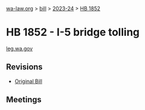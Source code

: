 [wa-law.org](/) > [bill](/bill/) > [2023-24](/bill/2023-24/) > [HB 1852](/bill/2023-24/hb/1852/)

# HB 1852 - I-5 bridge tolling
[leg.wa.gov](https://app.leg.wa.gov/billsummary?BillNumber=1852&Year=2023&Initiative=false)

## Revisions
* [Original Bill](1/)

## Meetings